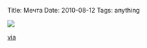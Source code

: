 Title: Мечта
Date: 2010-08-12
Tags: anything

<div class="text"><p><img src="http://dl.dropbox.com/u/140528/site/desk.jpg" /></p>
<p><a href="http://simpledesks.tumblr.com/post/936651796/just-one-i-stumbled-across">via</a></p></div>